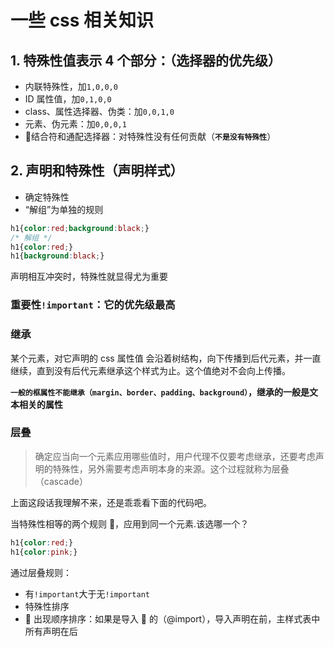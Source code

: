 # 一些 css 相关知识

## 1. 特殊性值表示 4 个部分：（选择器的优先级）

* 内联特殊性，加`1,0,0,0`
* ID 属性值，加`0,1,0,0`
* class、属性选择器、伪类：加`0,0,1,0`
* 元素、伪元素：加`0,0,0,1`
* 结合符和通配选择器：对特殊性没有任何贡献（**`不是没有特殊性`**）

## 2. 声明和特殊性（声明样式）

* 确定特殊性
* “解组”为单独的规则

```CSS
h1{color:red;background:black;}
/* 解组 */
h1{color:red;}
h1{background:black;}
```

声明相互冲突时，特殊性就显得尤为重要

### 重要性`!important`：它的优先级最高

### 继承

某个元素，对它声明的 css 属性值 会沿着树结构，向下传播到后代元素，并一直继续，直到没有后代元素继承这个样式为止。这个值绝对不会向上传播。

**`一般的框属性不能继承（margin、border、padding、background）`，继承的一般是文本相关的属性**

### 层叠

> 确定应当向一个元素应用哪些值时，用户代理不仅要考虑继承，还要考虑声明的特殊性，另外需要考虑声明本身的来源。这个过程就称为层叠（cascade）

上面这段话我理解不来，还是乖乖看下面的代码吧。

当特殊性相等的两个规则 ，应用到同一个元素.该选哪一个？

```CSS
h1{color:red;}
h1{color:pink;}
```

通过层叠规则：

* 有`!important`大于无`!important`
* 特殊性排序
*  出现顺序排序：如果是导入  的（@import），导入声明在前，主样式表中所有声明在后
